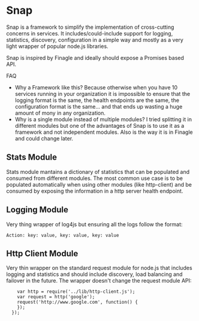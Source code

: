 # Snap

Snap is a framework to simplify the implementation of cross-cutting concerns in services.    It includes/could-include support for logging, statistics, discovery, configuration in a simple way and mostly as a very light wrapper of popular node.js libraries.

Snap is inspired by Finagle and ideally should expose a Promises based API.

FAQ
- Why a Framework like this? Because otherwise when you have 10 services running in your organization it is impossible to ensure that the logging format is the same, the health endpoints are the same, the configuration format is the same... and that ends up wasting a huge amount of mony in any organization.
- Why is a single module instead of multiple modules?   I tried splitting it in different modules but one of the advantages of Snap is to use it as a framework and not independent modules.   Also is the way it is in Finagle and could change later.

## Stats Module
Stats module mantains a dictionary of statistics that can be populated and consumed from different modules.   The most common use case is to be populated automatically when using other modules (like http-client) and be consumed by exposing the information in a http server health endpoint.

## Logging Module
Very thing wrapper of log4js but ensuring all the logs follow the format:
```
Action: key: value, key: value, key: value
```
## Http Client Module
Very thin wrapper on the standard request module for node.js that includes logging and statistics and should include discovery, load balancing and failover in the future.
The wrapper doesn't change the request module API:

```
    var http = require('../lib/http-client.js');
    var request = http('google');
    request('http://www.google.com', function() {
    });
  });
```

